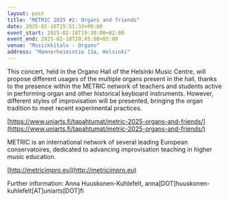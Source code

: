 ```yaml
---
layout: post
title: "METRIC 2025 #2: Or­gans and friends"
date: 2025-02-16T15:51:33+00:00
event_start: 2025-02-18T19:30:00+02:00
event_end: 2025-02-18T20:45:00+02:00
venue: "Musiikkitalo - Organo"
address: "Mannerheimintie 13a, Helsinki"
---
```


This concert, held in the Organo Hall of the Helsinki Music Centre, will propose different usages of the multiple organs present in the hall, thanks to the presence within the METRIC network of teachers and students active in performing organ and other historical keyboard instruments. However, different styles of improvisation will be presented, bringing the organ tradition to meet recent experimental practices.   
  
[https://www.uniarts.fi/tapahtumat/metric-2025-organs-and-friends/](https://www.uniarts.fi/tapahtumat/metric-2025-organs-and-friends/)  
  
METRIC is an international network of several leading European conservatoires, dedicated to advancing improvisation teaching in higher music education.   
  
[http://metricimpro.eu](http://metricimpro.eu)  
  
Further information: Anna Huuskonen-Kuhlefelt, anna[DOT]huuskonen-kuhlefelt[AT]uniarts[DOT]fi
